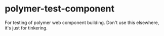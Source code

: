 # polymer-test-component
For testing of polymer web component building. Don't use this elsewhere, it's just for tinkering.

